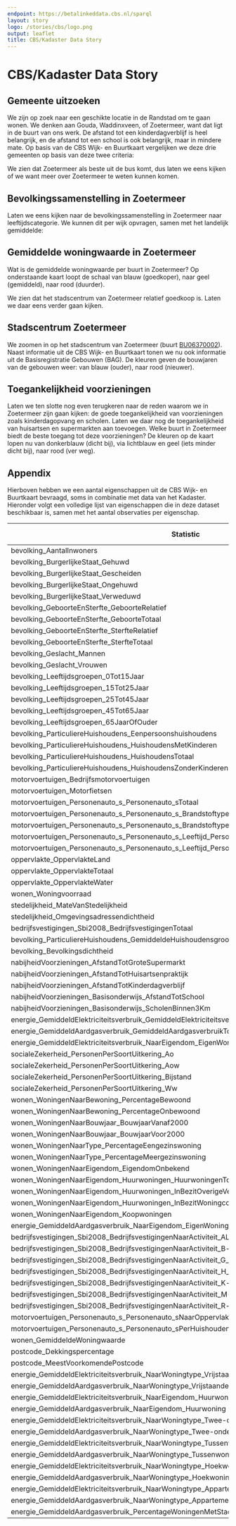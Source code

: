 ```yaml
---
endpoint: https://betalinkeddata.cbs.nl/sparql
layout: story
logo: /stories/cbs/logo.png
output: leaflet
title: CBS/Kadaster Data Story
---
```


# CBS/Kadaster Data Story

## Gemeente uitzoeken

We zijn op zoek naar een geschikte locatie in de Randstad om te gaan
wonen.  We denken aan Gouda, Waddinxveen, of Zoetermeer, want dat ligt
in de buurt van ons werk.  De afstand tot een kinderdagverblijf is
heel belangrijk, en de afstand tot een school is ook belangrijk, maar
in mindere mate.  Op basis van de CBS Wijk- en Buurtkaart vergelijken
we deze drie gemeenten op basis van deze twee criteria:

<div data-query="http://localhost:4000/stories/cbs/index.html#query=prefix+cbs%3A+%3Chttp%3A%2F%2Fbetalinkeddata.cbs.nl%2Fdef%2Fcbs%23%3E%0Aprefix+def%3A+%3Chttp%3A%2F%2Fbetalinkeddata.cbs.nl%2Fdef%2F83487NED%23%3E%0Aprefix+dimension%3A+%3Chttp%3A%2F%2Fbetalinkeddata.cbs.nl%2Fdef%2Fdimension%23%3E%0Aprefix+gemeente%3A+%3Chttp%3A%2F%2Fbetalinkeddata.cbs.nl%2Fregios%2F2016%2Fid%2Fgemeente-geografisch%2F%3E%0Aprefix+qb%3A+%3Chttp%3A%2F%2Fpurl.org%2Flinked-data%2Fcube%23%3E%0Aprefix+rdfs%3A+%3Chttp%3A%2F%2Fwww.w3.org%2F2000%2F01%2Frdf-schema%23%3E%0Aselect+%3Flabel+%3Fgouda+%3Fwaddinxveen+%3Fzoetermeer+%7B%0A++values+(%3Fp)+%7B+(def%3AnabijheidVoorzieningen_Basisonderwijs_AfstandTotSchool)+(+def%3AnabijheidVoorzieningen_AfstandTotKinderdagverblijf)+%7D%0A++%3Fp+rdfs%3Alabel+%3Flabel+.%0A++%3Fobservatie1+%3Fp+%3Fgouda+%3B+dimension%3Aregio+gemeente%3AGM0513+.+%23+Gouda%0A++%3Fobservatie2+%3Fp+%3Fwaddinxveen+%3B+dimension%3Aregio+gemeente%3AGM0627+.+%23+Waddinxveen%0A++%3Fobservatie3+%3Fp+%3Fzoetermeer+%3B+dimension%3Aregio+gemeente%3AGM0637+.+%23+Zoetermeer%0A%7D%0A&contentTypeConstruct=text%2Fturtle&contentTypeSelect=application%2Fsparql-results%2Bjson&endpoint=https%3A%2F%2Fdata.pdok.nl%2Fsparql%2Fcbs&requestMethod=POST&tabTitle=Query&headers=%7B%7D&outputFormat=gchart&outputSettings=%7B%22chartConfig%22%3A%7B%22options%22%3A%7B%22hAxis%22%3A%7B%22useFormatFromData%22%3Atrue%2C%22viewWindow%22%3Anull%2C%22minValue%22%3Anull%2C%22maxValue%22%3Anull%2C%22viewWindowMode%22%3Anull%7D%2C%22legacyScatterChartLabels%22%3Atrue%2C%22legend%22%3A%22right%22%2C%22vAxes%22%3A%5B%7B%22useFormatFromData%22%3Atrue%2C%22viewWindow%22%3A%7B%22max%22%3Anull%2C%22min%22%3Anull%7D%2C%22minValue%22%3Anull%2C%22maxValue%22%3Anull%7D%2C%7B%22useFormatFromData%22%3Atrue%2C%22viewWindow%22%3A%7B%22max%22%3Anull%2C%22min%22%3Anull%7D%2C%22minValue%22%3Anull%2C%22maxValue%22%3Anull%7D%5D%2C%22isStacked%22%3Afalse%2C%22booleanRole%22%3A%22certainty%22%2C%22width%22%3A600%2C%22height%22%3A371%7D%2C%22state%22%3A%7B%7D%2C%22view%22%3A%7B%22columns%22%3Anull%2C%22rows%22%3Anull%7D%2C%22isDefaultVisualization%22%3Afalse%2C%22chartType%22%3A%22ColumnChart%22%7D%2C%22motionChartState%22%3Anull%7D"
     data-query-sparql="q1.rq"
     data-query-output="gchart">
</div>

We zien dat Zoetermeer als beste uit de bus komt, dus laten we eens
kijken of we want meer over Zoetermeer te weten kunnen komen.

## Bevolkingssamenstelling in Zoetermeer

Laten we eens kijken naar de bevolkingssamenstelling in Zoetermeer
naar leeftijdscategorie.  We kunnen dit per wijk opvragen, samen met
het landelijk gemiddelde:

<div data-query="http://localhost:4000/stories/cbs/#query=prefix+def%3A+%3Chttp%3A%2F%2Fbetalinkeddata.cbs.nl%2Fdef%2F83487NED%23%3E%0Aprefix+dimension%3A+%3Chttp%3A%2F%2Fbetalinkeddata.cbs.nl%2Fdef%2Fdimension%23%3E%0Aprefix+land%3A+%3Chttp%3A%2F%2Fbetalinkeddata.cbs.nl%2Fregios%2F2016%2Fid%2Fland-geografisch%2F%3E%0Aprefix+rdfs%3A+%3Chttp%3A%2F%2Fwww.w3.org%2F2000%2F01%2Frdf-schema%23%3E%0Aprefix+wijk%3A+%3Chttp%3A%2F%2Fbetalinkeddata.cbs.nl%2Fregios%2F2016%2Fid%2Fwijk%2F%3E%0Aselect+%3FregioLabel+%3Finwoners0_14+%3Finwoners15_24+%3Finwoners25_44+%3Finwoners45_64+%3Finwoners65plus+%7B%0A++values+%3Fregio+%7B%0A++++land%3ANL00%0A++++wijk%3AWK063709%0A++++wijk%3AWK063702%0A++++wijk%3AWK063700%0A++++wijk%3AWK063708%0A++++wijk%3AWK063701%0A++++wijk%3AWK063704%0A++++wijk%3AWK063706%0A++++wijk%3AWK063705%0A++++wijk%3AWK063703%0A++%7D%0A++_%3A0+def%3Abevolking_AantalInwoners+%3Ftotaal+%3B+dimension%3Aregio+%3Fregio+.%0A++_%3A1+def%3Abevolking_Leeftijdsgroepen_0Tot15Jaar+%3Fx1+%3B+dimension%3Aregio+%3Fregio+.%0A++_%3A2+def%3Abevolking_Leeftijdsgroepen_15Tot25Jaar+%3Fx2+%3B+dimension%3Aregio+%3Fregio+.%0A++_%3A3+def%3Abevolking_Leeftijdsgroepen_25Tot45Jaar+%3Fx3+%3B+dimension%3Aregio+%3Fregio+.%0A++_%3A4+def%3Abevolking_Leeftijdsgroepen_45Tot65Jaar+%3Fx4+%3B+dimension%3Aregio+%3Fregio+.%0A++_%3A5+def%3Abevolking_Leeftijdsgroepen_65JaarOfOuder+%3Fx5+%3B+dimension%3Aregio+%3Fregio+.%0A++bind(xsd%3Aint(%3Fx1%2Fxsd%3Adouble(%3Ftotaal)*1.0e2)+as+%3Finwoners0_14)%0A++bind(xsd%3Aint(%3Fx2%2Fxsd%3Adouble(%3Ftotaal)*1.0e2)+as+%3Finwoners15_24)%0A++bind(xsd%3Aint(%3Fx3%2Fxsd%3Adouble(%3Ftotaal)*1.0e2)+as+%3Finwoners25_44)%0A++bind(xsd%3Aint(%3Fx4%2Fxsd%3Adouble(%3Ftotaal)*1.0e2)+as+%3Finwoners45_64)%0A++bind(xsd%3Aint(%3Fx5%2Fxsd%3Adouble(%3Ftotaal)*1.0e2)+as+%3Finwoners65plus)%0A++%3Fregio+rdfs%3Alabel+%3FregioLabel%0A%7D%0A&contentTypeConstruct=text%2Fturtle&contentTypeSelect=application%2Fsparql-results%2Bjson&endpoint=https%3A%2F%2Fdata.pdok.nl%2Fsparql%2Fcbs&requestMethod=POST&tabTitle=Query&headers=%7B%7D&outputFormat=gchart&outputSettings=%7B%22chartConfig%22%3A%7B%22options%22%3A%7B%22hAxis%22%3A%7B%22useFormatFromData%22%3Atrue%2C%22viewWindow%22%3Anull%2C%22minValue%22%3Anull%2C%22maxValue%22%3Anull%2C%22viewWindowMode%22%3Anull%7D%2C%22legacyScatterChartLabels%22%3Atrue%2C%22vAxes%22%3A%5B%7B%22useFormatFromData%22%3Atrue%2C%22viewWindow%22%3A%7B%22max%22%3Anull%2C%22min%22%3Anull%7D%2C%22minValue%22%3Anull%2C%22maxValue%22%3Anull%7D%2C%7B%22useFormatFromData%22%3Atrue%2C%22viewWindow%22%3A%7B%22max%22%3Anull%2C%22min%22%3Anull%7D%2C%22minValue%22%3Anull%2C%22maxValue%22%3Anull%7D%5D%2C%22isStacked%22%3Afalse%2C%22booleanRole%22%3A%22certainty%22%2C%22legend%22%3A%22right%22%2C%22width%22%3A600%2C%22height%22%3A371%7D%2C%22state%22%3A%7B%7D%2C%22view%22%3A%7B%22columns%22%3Anull%2C%22rows%22%3Anull%7D%2C%22isDefaultVisualization%22%3Afalse%2C%22chartType%22%3A%22ColumnChart%22%7D%2C%22motionChartState%22%3Anull%7D"
     data-query-output="gchart">
</div>

## Gemiddelde woningwaarde in Zoetermeer

Wat is de gemiddelde woningwaarde per buurt in Zoetermeer?  Op
onderstaande kaart loopt de schaal van blauw (goedkoper), naar geel
(gemiddeld), naar rood (duurder).

<div data-query
     data-query-endpoint="https://api.demo.triply.cc/datasets/wouter/cbs-dump/services/sparql/sparql"
     data-query-output="leaflet"
     data-query-sparql="q3.rq">
</div>

We zien dat het stadscentrum van Zoetermeer relatief goedkoop is.
Laten we daar eens verder gaan kijken.

## Stadscentrum Zoetermeer

We zoomen in op het stadscentrum van Zoetermeer (buurt <a
href="http://betalinkeddata.cbs.nl/regios/2016/id/buurt/BU06370002">BU06370002</a>).
Naast informatie uit de CBS Wijk- en Buurtkaart tonen we nu ook
informatie uit de Basisregistratie Gebouwen (BAG).  De kleuren geven
de bouwjaren van de gebouwen weer: van blauw (ouder), naar rood
(nieuwer).

<div data-query data-query-output="leaflet" data-query-sparql="q4.rq">
</div>

## Toegankelijkheid voorzieningen

Laten we ten slotte nog even terugkeren naar de reden waarom we in
Zoetermeer zijn gaan kijken: de goede toegankelijkheid van
voorzieningen zoals kinderdagopvang en scholen.  Laten we daar nog de
toegankelijkheid van huisartsen en supermarkten aan toevoegen.  Welke
buurt in Zoetermeer biedt de beste toegang tot deze voorzieningen?  De
kleuren op de kaart lopen nu van donkerblauw (dicht bij), via
lichtblauw en geel (iets minder dicht bij), naar rood (ver weg).

<div data-query
     data-query-endpoint="https://api.demo.triply.cc/datasets/wouter/cbs-dump/services/sparql/sparql"
     data-query-output="leaflet"
     data-query-sparql="q5.rq">
</div>

## Appendix

Hierboven hebben we een aantal eigenschappen uit de CBS Wijk- en
Buurtkaart bevraagd, soms in combinatie met data van het Kadaster.
Hieronder volgt een volledige lijst van eigenschappen die in deze
dataset beschikbaar is, samen met het aantal observaties per
eigenschap.

<table> <thead> <tr><th>Statistic</th><th>№ observations</th></tr>
  </thead> <tbody>
  <tr><td>bevolking_AantalInwoners</td><td>16194</td></tr>
  <tr><td>bevolking_BurgerlijkeStaat_Gehuwd</td><td>16194</td></tr>
  <tr><td>bevolking_BurgerlijkeStaat_Gescheiden</td><td>16194</td></tr>
  <tr><td>bevolking_BurgerlijkeStaat_Ongehuwd</td><td>16194</td></tr>
  <tr><td>bevolking_BurgerlijkeStaat_Verweduwd</td><td>16194</td></tr>
  <tr><td>bevolking_GeboorteEnSterfte_GeboorteRelatief</td><td>16194</td></tr>
  <tr><td>bevolking_GeboorteEnSterfte_GeboorteTotaal</td><td>16194</td></tr>
  <tr><td>bevolking_GeboorteEnSterfte_SterfteRelatief</td><td>16194</td></tr>
  <tr><td>bevolking_GeboorteEnSterfte_SterfteTotaal</td><td>16194</td></tr>
  <tr><td>bevolking_Geslacht_Mannen</td><td>16194</td></tr>
  <tr><td>bevolking_Geslacht_Vrouwen</td><td>16194</td></tr>
  <tr><td>bevolking_Leeftijdsgroepen_0Tot15Jaar</td><td>16194</td></tr>
  <tr><td>bevolking_Leeftijdsgroepen_15Tot25Jaar</td><td>16194</td></tr>
  <tr><td>bevolking_Leeftijdsgroepen_25Tot45Jaar</td><td>16194</td></tr>
  <tr><td>bevolking_Leeftijdsgroepen_45Tot65Jaar</td><td>16194</td></tr>
  <tr><td>bevolking_Leeftijdsgroepen_65JaarOfOuder</td><td>16194</td></tr>
  <tr><td>bevolking_ParticuliereHuishoudens_Eenpersoonshuishoudens</td><td>16194</td></tr>
  <tr><td>bevolking_ParticuliereHuishoudens_HuishoudensMetKinderen</td><td>16194</td></tr>
  <tr><td>bevolking_ParticuliereHuishoudens_HuishoudensTotaal</td><td>16194</td></tr>
  <tr><td>bevolking_ParticuliereHuishoudens_HuishoudensZonderKinderen</td><td>16194</td></tr>
  <tr><td>motorvoertuigen_Bedrijfsmotorvoertuigen</td><td>16194</td></tr>
  <tr><td>motorvoertuigen_Motorfietsen</td><td>16194</td></tr>
  <tr><td>motorvoertuigen_Personenauto_s_Personenauto_sTotaal</td><td>16194</td></tr>
  <tr><td>motorvoertuigen_Personenauto_s_Personenauto_s_Brandstoftype_Personenauto_s_BrandstofBenzine</td><td>16194</td></tr>
  <tr><td>motorvoertuigen_Personenauto_s_Personenauto_s_Brandstoftype_Personenauto_s_OverigeBrandstof</td><td>16194</td></tr>
  <tr><td>motorvoertuigen_Personenauto_s_Personenauto_s_Leeftijd_Personenauto_s_6JaarEnOuder</td><td>16194</td></tr>
  <tr><td>motorvoertuigen_Personenauto_s_Personenauto_s_Leeftijd_Personenauto_s_JongerDan6Jaar</td><td>16194</td></tr>
  <tr><td>oppervlakte_OppervlakteLand</td><td>16194</td></tr>
  <tr><td>oppervlakte_OppervlakteTotaal</td><td>16194</td></tr>
  <tr><td>oppervlakte_OppervlakteWater</td><td>16194</td></tr>
  <tr><td>wonen_Woningvoorraad</td><td>16194</td></tr>
  <tr><td>stedelijkheid_MateVanStedelijkheid</td><td>16134</td></tr>
  <tr><td>stedelijkheid_Omgevingsadressendichtheid</td><td>16134</td></tr>
  <tr><td>bedrijfsvestigingen_Sbi2008_BedrijfsvestigingenTotaal</td><td>15998</td></tr>
  <tr><td>bevolking_ParticuliereHuishoudens_GemiddeldeHuishoudensgrootte</td><td>15882</td></tr>
  <tr><td>bevolking_Bevolkingsdichtheid</td><td>15596</td></tr>
  <tr><td>nabijheidVoorzieningen_AfstandTotGroteSupermarkt</td><td>15520</td></tr>
  <tr><td>nabijheidVoorzieningen_AfstandTotHuisartsenpraktijk</td><td>15520</td></tr>
  <tr><td>nabijheidVoorzieningen_AfstandTotKinderdagverblijf</td><td>15520</td></tr>
  <tr><td>nabijheidVoorzieningen_Basisonderwijs_AfstandTotSchool</td><td>15520</td></tr>
  <tr><td>nabijheidVoorzieningen_Basisonderwijs_ScholenBinnen3Km</td><td>15520</td></tr>
  <tr><td>energie_GemiddeldElektriciteitsverbruik_GemiddeldElektriciteitsverbruikTotaal</td><td>15033</td></tr>
  <tr><td>energie_GemiddeldAardgasverbruik_GemiddeldAardgasverbruikTotaal</td><td>14847</td></tr>
  <tr><td>energie_GemiddeldElektriciteitsverbruik_NaarEigendom_EigenWoning</td><td>14814</td></tr>
  <tr><td>socialeZekerheid_PersonenPerSoortUitkering_Ao</td><td>14814</td></tr>
  <tr><td>socialeZekerheid_PersonenPerSoortUitkering_Aow</td><td>14814</td></tr>
  <tr><td>socialeZekerheid_PersonenPerSoortUitkering_Bijstand</td><td>14814</td></tr>
  <tr><td>socialeZekerheid_PersonenPerSoortUitkering_Ww</td><td>14814</td></tr>
  <tr><td>wonen_WoningenNaarBewoning_PercentageBewoond</td><td>14746</td></tr>
  <tr><td>wonen_WoningenNaarBewoning_PercentageOnbewoond</td><td>14746</td></tr>
  <tr><td>wonen_WoningenNaarBouwjaar_BouwjaarVanaf2000</td><td>14746</td></tr>
  <tr><td>wonen_WoningenNaarBouwjaar_BouwjaarVoor2000</td><td>14746</td></tr>
  <tr><td>wonen_WoningenNaarType_PercentageEengezinswoning</td><td>14746</td></tr>
  <tr><td>wonen_WoningenNaarType_PercentageMeergezinswoning</td><td>14746</td></tr>
  <tr><td>wonen_WoningenNaarEigendom_EigendomOnbekend</td><td>14721</td></tr>
  <tr><td>wonen_WoningenNaarEigendom_Huurwoningen_HuurwoningenTotaal</td><td>14721</td></tr>
  <tr><td>wonen_WoningenNaarEigendom_Huurwoningen_InBezitOverigeVerhuurders</td><td>14721</td></tr>
  <tr><td>wonen_WoningenNaarEigendom_Huurwoningen_InBezitWoningcorporatie</td><td>14721</td></tr>
  <tr><td>wonen_WoningenNaarEigendom_Koopwoningen</td><td>14721</td></tr>
  <tr><td>energie_GemiddeldAardgasverbruik_NaarEigendom_EigenWoning</td><td>14624</td></tr>
  <tr><td>bedrijfsvestigingen_Sbi2008_BedrijfsvestigingenNaarActiviteit_ALandbouw_BosbouwEnVisserij</td><td>13896</td></tr>
  <tr><td>bedrijfsvestigingen_Sbi2008_BedrijfsvestigingenNaarActiviteit_B-fNijverheidEnEnergie</td><td>13896</td></tr>
  <tr><td>bedrijfsvestigingen_Sbi2008_BedrijfsvestigingenNaarActiviteit_G_p_IHandelEnHoreca</td><td>13896</td></tr>
  <tr><td>bedrijfsvestigingen_Sbi2008_BedrijfsvestigingenNaarActiviteit_H_p_JVervoer_InformatieEnCommunicatie</td><td>13896</td></tr>
  <tr><td>bedrijfsvestigingen_Sbi2008_BedrijfsvestigingenNaarActiviteit_K-lFinancieleDiensten_OnroerendGoed</td><td>13896</td></tr>
  <tr><td>bedrijfsvestigingen_Sbi2008_BedrijfsvestigingenNaarActiviteit_M-nZakelijkeDienstverlening</td><td>13896</td></tr>
  <tr><td>bedrijfsvestigingen_Sbi2008_BedrijfsvestigingenNaarActiviteit_R-uCultuur_Recreatie_OverigeDiensten</td><td>13896</td></tr>
  <tr><td>motorvoertuigen_Personenauto_s_Personenauto_sNaarOppervlakte</td><td>13268</td></tr>
  <tr><td>motorvoertuigen_Personenauto_s_Personenauto_sPerHuishouden</td><td>13268</td></tr>
  <tr><td>wonen_GemiddeldeWoningwaarde</td><td>13018</td></tr>
  <tr><td>postcode_Dekkingspercentage</td><td>12766</td></tr>
  <tr><td>postcode_MeestVoorkomendePostcode</td><td>12766</td></tr>
  <tr><td>energie_GemiddeldElektriciteitsverbruik_NaarWoningtype_VrijstaandeWoning</td><td>12694</td></tr>
  <tr><td>energie_GemiddeldAardgasverbruik_NaarWoningtype_VrijstaandeWoning</td><td>12595</td></tr>
  <tr><td>energie_GemiddeldElektriciteitsverbruik_NaarEigendom_Huurwoning</td><td>12439</td></tr>
  <tr><td>energie_GemiddeldAardgasverbruik_NaarEigendom_Huurwoning</td><td>12223</td></tr>
  <tr><td>energie_GemiddeldElektriciteitsverbruik_NaarWoningtype_Twee-onder-een-kap-woning</td><td>11159</td></tr>
  <tr><td>energie_GemiddeldAardgasverbruik_NaarWoningtype_Twee-onder-een-kap-woning</td><td>11027</td></tr>
  <tr><td>energie_GemiddeldElektriciteitsverbruik_NaarWoningtype_Tussenwoning</td><td>10524</td></tr>
  <tr><td>energie_GemiddeldAardgasverbruik_NaarWoningtype_Tussenwoning</td><td>10334</td></tr>
  <tr><td>energie_GemiddeldElektriciteitsverbruik_NaarWoningtype_Hoekwoning</td><td>10270</td></tr>
  <tr><td>energie_GemiddeldAardgasverbruik_NaarWoningtype_Hoekwoning</td><td>10094</td></tr>
  <tr><td>energie_GemiddeldElektriciteitsverbruik_NaarWoningtype_Appartement</td><td>9099</td></tr>
  <tr><td>energie_GemiddeldAardgasverbruik_NaarWoningtype_Appartement</td><td>8908</td></tr>
  <tr><td>energie_GemiddeldAardgasverbruik_PercentageWoningenMetStadsverwarming</td><td>866</td></tr>
  </tbody> </table>
